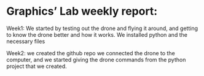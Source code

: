 # Graphics’ Lab weekly report:

Week1:
We started by testing out the drone and flying it around, and getting to know the drone better and how it works.
We installed python and the necessary files

Week2: 
we created the github repo
we connected the drone to the computer, and we started giving the drone commands from the python project that we created. 

